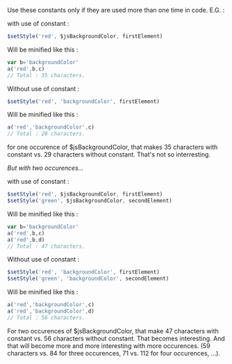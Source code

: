 Use these constants only if they are used more than one time in code.
E.G. :

with use of constant :

```javascript
$setStyle('red', $jsBackgroundColor, firstElement)
```

Will be minified like this :

```javascript
var b='backgroundColor'
a('red',b,c)
// Total : 35 characters.
```

Without use of constant :

```javascript
$setStyle('red', 'backgroundColor', firstElement)
```
    
Will be minified like this :

```javascript
a('red','backgroundColor',c)
// Total : 28 characters.
```

for one occurence of $jsBackgroundColor, that makes 35 characters with constant vs. 29 characters without constant. That's not so interresting.

*But with two occurences...*

with use of constant :

```javascript
$setStyle('red', $jsBackgroundColor, firstElement)
$setStyle('green', $jsBackgroundColor, secondElement)
```

Will be minified like this :

```javascript
var b='backgroundColor'
a('red',b,c)
a('red',b,d)
// Total : 47 characters.
```
    
 Without use of constant :

```javascript
$setStyle('red', 'backgroundColor', firstElement)
$setStyle('green', 'backgroundColor', secondElement)
```
    
Will be minified like this :

```javascript
a('red','backgroundColor',c)
a('red','backgroundColor',d)
// Total : 56 characters.
```
    
For two occurences of $jsBackgroundColor, that make 47 characters with constant vs. 56 characters without constant. That becomes interesting. And that will become more and more interesting with more occurences. (59 characters vs. 84 for three occurences, 71 vs. 112 for four occurences, ...).

